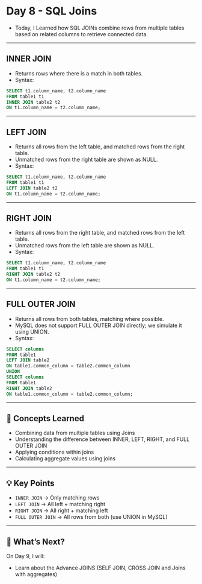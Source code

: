 # Day 8 - SQL Joins 
- Today, I Learned how SQL JOINs combine rows from multiple tables based on related columns to retrieve connected data.
---

## INNER JOIN
- Returns rows where there is a match in both tables.
- Syntax:
```sql
SELECT t1.column_name, t2.column_name
FROM table1 t1
INNER JOIN table2 t2
ON t1.column_name = t2.column_name;
```
---

## LEFT JOIN
- Returns all rows from the left table, and matched rows from the right table.
- Unmatched rows from the right table are shown as NULL.
- Syntax:
```sql
SELECT t1.column_name, t2.column_name
FROM table1 t1
LEFT JOIN table2 t2
ON t1.column_name = t2.column_name;
```
---

## RIGHT JOIN
- Returns all rows from the right table, and matched rows from the left table.
- Unmatched rows from the left table are shown as NULL.
- Syntax:
```sql
SELECT t1.column_name, t2.column_name
FROM table1 t1
RIGHT JOIN table2 t2
ON t1.column_name = t2.column_name;
```
---

##  FULL OUTER JOIN
- Returns all rows from both tables, matching where possible.
- MySQL does not support FULL OUTER JOIN directly; we simulate it using UNION.
- Syntax:
```sql
SELECT columns
FROM table1
LEFT JOIN table2
ON table1.common_column = table2.common_column
UNION
SELECT columns
FROM table1
RIGHT JOIN table2
ON table1.common_column = table2.common_column;
```
---

## 📌 Concepts Learned
- Combining data from multiple tables using Joins
- Understanding the difference between INNER, LEFT, RIGHT, and FULL OUTER JOIN
- Applying conditions within joins
- Calculating aggregate values using joins
---

## 💡 Key Points
- `INNER JOIN` → Only matching rows
- `LEFT JOIN` → All left + matching right
- `RIGHT JOIN` → All right + matching left
- `FULL OUTER JOIN` → All rows from both (use UNION in MySQL)
---

## 🚀 What’s Next?
On Day 9, I will:
- Learn about the Advance JOINS (SELF JOIN, CROSS JOIN and Joins with aggregates)
